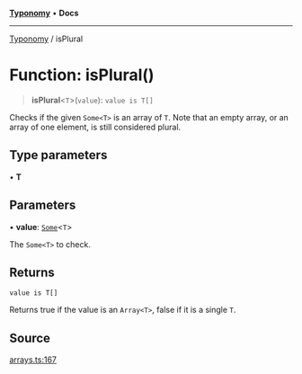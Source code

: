 [**Typonomy**](../README.md) • **Docs**

***

[Typonomy](../globals.md) / isPlural

# Function: isPlural()

> **isPlural**\<`T`\>(`value`): `value is T[]`

Checks if the given `Some<T>` is an array of `T`.
Note that an empty array, or an array of one element, is still considered plural.

## Type parameters

• **T**

## Parameters

• **value**: [`Some`](../type-aliases/Some.md)\<`T`\>

The `Some<T>` to check.

## Returns

`value is T[]`

Returns true if the value is an `Array<T>`, false if it is a single `T`.

## Source

[arrays.ts:167](https://github.com/softcraft-development/typonomy/blob/f77f6002b19dd65199e89540af6d271db08bf123/src/arrays.ts#L167)
